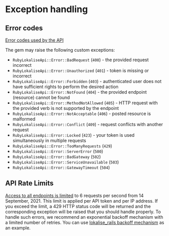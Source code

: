 # Exception handling

## Error codes

[Error codes used by the API](https://developers.lokalise.com/reference/api-errors)

The gem may raise the following custom exceptions:

* `RubyLokaliseApi::Error::BadRequest` (`400`) - the provided request incorrect
* `RubyLokaliseApi::Error::Unauthorized` (`401`) - token is missing or incorrect
* `RubyLokaliseApi::Error::Forbidden` (`403`) - authenticated user does not have sufficient rights to perform the desired action
* `RubyLokaliseApi::Error::NotFound` (`404`) - the provided endpoint (resource) cannot be found
* `RubyLokaliseApi::Error::MethodNotAllowed` (`405`) - HTTP request with the provided verb is not supported by the endpoint
* `RubyLokaliseApi::Error::NotAcceptable` (`406`) - posted resource is malformed
* `RubyLokaliseApi::Error::Conflict` (`409`) - request conflicts with another request
* `RubyLokaliseApi::Error::Locked` (`423`) - your token is used simultaneously in multiple requests
* `RubyLokaliseApi::Error::TooManyRequests` (`429`)
* `RubyLokaliseApi::Error::ServerError` (`500`)
* `RubyLokaliseApi::Error::BadGateway` (`502`)
* `RubyLokaliseApi::Error::ServiceUnavailable` (`503`)
* `RubyLokaliseApi::Error::GatewayTimeout` (`504`)

## API Rate Limits

[Access to all endpoints is limited](https://developers.lokalise.com/reference/api-rate-limits) to 6 requests per second from 14 September, 2021. This limit is applied per API token and per IP address. If you exceed the limit, a 429 HTTP status code will be returned and the corresponding exception will be raised that you should handle properly. To handle such errors, we recommend an exponential backoff mechanism with a limited number of retries. You can use [lokalise_rails backoff mechanism](https://github.com/bodrovis/lokalise_rails/blob/master/lib/lokalise_rails/task_definition/base.rb#L63) as an example.